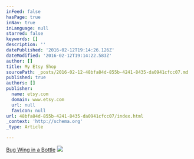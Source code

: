 ```yaml
---
inFeed: false
hasPage: true
inNav: true
inLanguage: null
starred: false
keywords: []
description: ''
datePublished: '2016-02-12T19:14:26.126Z'
dateModified: '2016-02-12T19:14:22.583Z'
author: []
title: My Etsy Shop
sourcePath: _posts/2016-02-12-48bfa84d-855b-4241-8435-da0941cfcc07.md
published: true
authors: []
publisher:
  name: etsy.com
  domain: www.etsy.com
  url: null
  favicon: null
url: 48bfa84d-855b-4241-8435-da0941cfcc07/index.html
_context: 'http://schema.org'
_type: Article

---
```

[Bug Wing in a Bottle][0]
![](https://img1.etsystatic.com/100/0/10264507/il_570xN.833151251_mq31.jpg)

[0]: https://www.etsy.com/listing/247888835/bug-wing-in-a-bottle-necklace?ref=shop_home_feat_4